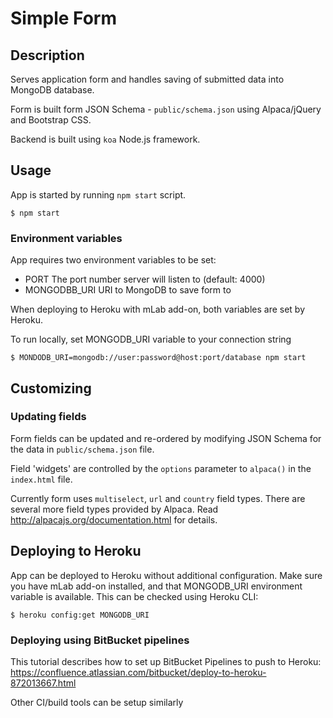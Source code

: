 # Simple Form

## Description

Serves application form and handles saving of submitted data into MongoDB database.

Form is built form JSON Schema - `public/schema.json` using Alpaca/jQuery and Bootstrap CSS.

Backend is built using `koa` Node.js framework.

## Usage

App is started by running `npm start` script.

`$ npm start`

### Environment variables

App requires two environment variables to be set:

  - PORT  The port number server will listen to (default: 4000)
  - MONGODBB_URI  URI to MongoDB to save form to

When deploying to Heroku with mLab add-on, both variables are set by Heroku.

To run locally, set MONGODB_URI variable to your connection string

`$ MONDODB_URI=mongodb://user:password@host:port/database npm start`

## Customizing

### Updating fields

Form fields can be updated and re-ordered by modifying JSON Schema for the data in 
`public/schema.json` file. 

Field 'widgets' are controlled by the `options` parameter to `alpaca()` in the `index.html` file.

Currently form uses `multiselect`, `url` and `country` field types. There are several more field types
provided by Alpaca. Read http://alpacajs.org/documentation.html for details.

## Deploying to Heroku

App can be deployed to Heroku without additional configuration. Make sure you have mLab add-on installed, and that MONGODB_URI environment variable is available. This can be checked using Heroku CLI:

`$ heroku config:get MONGODB_URI`

### Deploying using BitBucket pipelines

This tutorial describes how to set up BitBucket Pipelines to push to Heroku: https://confluence.atlassian.com/bitbucket/deploy-to-heroku-872013667.html

Other CI/build tools can be setup similarly
